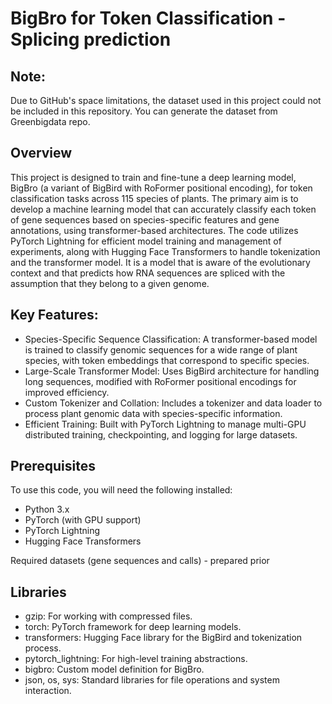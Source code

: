 #  BigBro for Token Classification - Splicing prediction

## Note:

Due to GitHub's space limitations, the dataset used in this project could not be included in this repository. You can generate the dataset from Greenbigdata repo.

##  Overview

This project is designed to train and fine-tune a deep learning model, BigBro (a variant of BigBird with RoFormer positional encoding), for token classification tasks across 115 species of plants. The primary aim is to develop a machine learning model that can accurately classify each token of gene sequences based on species-specific features and gene annotations, using transformer-based architectures. The code utilizes PyTorch Lightning for efficient model training and management of experiments, along with Hugging Face Transformers to handle tokenization and the transformer model. It is a model that is aware of the evolutionary context and that predicts how RNA sequences are spliced with the assumption that they belong to a given genome.

##  Key Features:

-  Species-Specific Sequence Classification: A transformer-based model is trained to classify genomic sequences for a wide range of plant species, with token embeddings that correspond to specific species.
-  Large-Scale Transformer Model: Uses BigBird architecture for handling long sequences, modified with RoFormer positional encodings for improved efficiency.
-  Custom Tokenizer and Collation: Includes a tokenizer and data loader to process plant genomic data with species-specific information.
-  Efficient Training: Built with PyTorch Lightning to manage multi-GPU distributed training, checkpointing, and logging for large datasets.

##  Prerequisites

To use this code, you will need the following installed:

-  Python 3.x
-  PyTorch (with GPU support)
-  PyTorch Lightning
-  Hugging Face Transformers

Required datasets (gene sequences and calls) - prepared prior

##  Libraries

-  gzip: For working with compressed files.
-  torch: PyTorch framework for deep learning models.
-  transformers: Hugging Face library for the BigBird and tokenization process.
-  pytorch_lightning: For high-level training abstractions.
-  bigbro: Custom model definition for BigBro.
-  json, os, sys: Standard libraries for file operations and system interaction.
